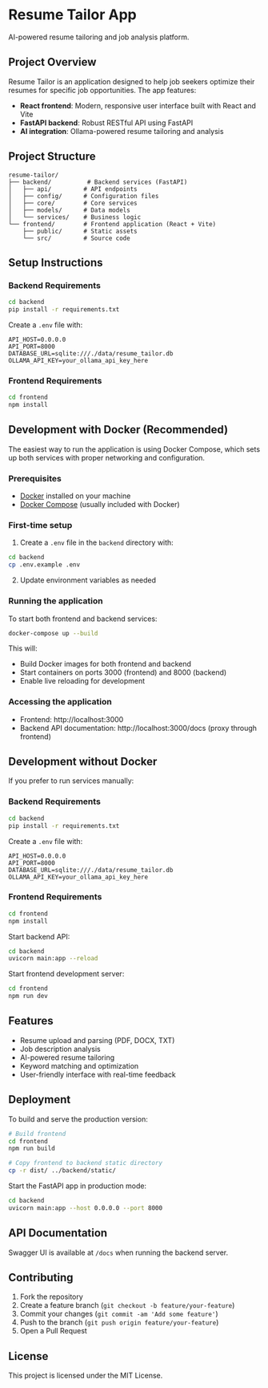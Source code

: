 # Resume Tailor App

AI-powered resume tailoring and job analysis platform.

## Project Overview

Resume Tailor is an application designed to help job seekers optimize their resumes for specific job opportunities. The app features:

- **React frontend**: Modern, responsive user interface built with React and Vite
- **FastAPI backend**: Robust RESTful API using FastAPI
- **AI integration**: Ollama-powered resume tailoring and analysis

## Project Structure

```
resume-tailor/
├── backend/          # Backend services (FastAPI)
│   ├── api/         # API endpoints
│   ├── config/      # Configuration files
│   ├── core/        # Core services
│   ├── models/      # Data models
│   └── services/    # Business logic
└── frontend/        # Frontend application (React + Vite)
    ├── public/      # Static assets
    └── src/         # Source code
```

## Setup Instructions

### Backend Requirements

```bash
cd backend
pip install -r requirements.txt
```

Create a `.env` file with:

```
API_HOST=0.0.0.0
API_PORT=8000
DATABASE_URL=sqlite:///./data/resume_tailor.db
OLLAMA_API_KEY=your_ollama_api_key_here
```

### Frontend Requirements

```bash
cd frontend
npm install
```

## Development with Docker (Recommended)

The easiest way to run the application is using Docker Compose, which sets up both services with proper networking and configuration.

### Prerequisites

- [Docker](https://www.docker.com/) installed on your machine
- [Docker Compose](https://docs.docker.com/compose/) (usually included with Docker)

### First-time setup

1. Create a `.env` file in the `backend` directory with:

```bash
cd backend
cp .env.example .env
```

2. Update environment variables as needed

### Running the application

To start both frontend and backend services:

```bash
docker-compose up --build
```

This will:
- Build Docker images for both frontend and backend
- Start containers on ports 3000 (frontend) and 8000 (backend)
- Enable live reloading for development

### Accessing the application

- Frontend: http://localhost:3000
- Backend API documentation: http://localhost:3000/docs (proxy through frontend)

## Development without Docker

If you prefer to run services manually:

### Backend Requirements

```bash
cd backend
pip install -r requirements.txt
```

Create a `.env` file with:

```
API_HOST=0.0.0.0
API_PORT=8000
DATABASE_URL=sqlite:///./data/resume_tailor.db
OLLAMA_API_KEY=your_ollama_api_key_here
```

### Frontend Requirements

```bash
cd frontend
npm install
```

Start backend API:

```bash
cd backend
uvicorn main:app --reload
```

Start frontend development server:

```bash
cd frontend
npm run dev
```

## Features

- Resume upload and parsing (PDF, DOCX, TXT)
- Job description analysis
- AI-powered resume tailoring
- Keyword matching and optimization
- User-friendly interface with real-time feedback

## Deployment

To build and serve the production version:

```bash
# Build frontend
cd frontend
npm run build

# Copy frontend to backend static directory
cp -r dist/ ../backend/static/
```

Start the FastAPI app in production mode:

```bash
cd backend
uvicorn main:app --host 0.0.0.0 --port 8000
```

## API Documentation

Swagger UI is available at `/docs` when running the backend server.

## Contributing

1. Fork the repository
2. Create a feature branch (`git checkout -b feature/your-feature`)
3. Commit your changes (`git commit -am 'Add some feature'`)
4. Push to the branch (`git push origin feature/your-feature`)
5. Open a Pull Request

## License

This project is licensed under the MIT License.
